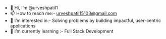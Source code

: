 - 👋 Hi, I’m @urveshpatil1
- 📫 How to reach me:- urveshpatil15103@gmail.com
- 👀 I’m interested in:- Solving problems by building impactful, user-centric applications
- 🌱 I’m currently learning :- Full Stack Development

  

<!---
urveshpatil1/urveshpatil1 is a ✨ special ✨ repository because its `README.md` (this file) appears on your GitHub profile.
You can click the Preview link to take a look at your changes.
--->
